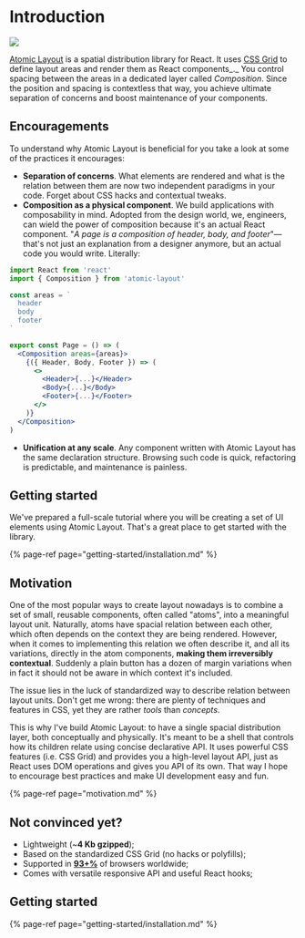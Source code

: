 # Introduction

![](.gitbook/assets/logo.svg)



[Atomic Layout](https://github.com/kettanaito/atomic-layout) is a spatial distribution library for React. It uses [CSS Grid](https://developer.mozilla.org/en-US/docs/Web/CSS/CSS_Grid_Layout) to define layout areas and render them as React components_._ You control spacing between the areas in a dedicated layer called _Composition_. Since the position and spacing is contextless that way, you achieve ultimate separation of concerns and boost maintenance of your components.

## Encouragements

To understand why Atomic Layout is beneficial for you take a look at some of the practices it encourages:

* **Separation of concerns**. What elements are rendered and what is the relation between them are now two independent paradigms in your code. Forget about CSS hacks and contextual tweaks.
* **Composition as a physical component**. We build applications with composability in mind. Adopted from the design world, we, engineers, can wield the power of composition because it's an actual React component. "_A page is a composition of header, body, and footer_"—that's not just an explanation from a designer anymore, but an actual code you would write. Literally:

```jsx
import React from 'react'
import { Composition } from 'atomic-layout'

const areas = `
  header
  body
  footer
`

export const Page = () => (
  <Composition areas={areas}>
    {({ Header, Body, Footer }) => (
      <>
        <Header>{...}</Header>
        <Body>{...}</Body>
        <Footer>{...}</Footer>
      </>
    )}
  </Composition>
)
```

* **Unification at any scale**. Any component written with Atomic Layout has the same declaration structure. Browsing such code is quick, refactoring is predictable, and maintenance is painless.

## Getting started

We've prepared a full-scale tutorial where you will be creating a set of UI elements using Atomic Layout. That's a great place to get started with the library.

{% page-ref page="getting-started/installation.md" %}

## Motivation

One of the most popular ways to create layout nowadays is to combine a set of small, reusable components, often called "atoms", into a meaningful layout unit. Naturally, atoms have spacial relation between each other, which often depends on the context they are being rendered. However, when it comes to implementing this relation we often describe it, and all its variations, directly in the atom components, **making them irreversibly contextual**. Suddenly a plain button has a dozen of margin variations when in fact it should not be aware in which context it's included.

The issue lies in the luck of standardized way to describe relation between layout units. Don't get me wrong: there are plenty of techniques and features in CSS, yet they are rather _tools_ than _concepts_. 

This is why I've build Atomic Layout: to have a single spacial distribution layer, both conceptually and physically. It's meant to be a shell that controls how its children relate using concise declarative API. It uses powerful CSS features \(i.e. CSS Grid\) and provides you a high-level layout API, just as React uses DOM operations and gives you API of its own. That way I hope to encourage best practices and make UI development easy and fun.

{% page-ref page="motivation.md" %}

## Not convinced yet?

* Lightweight \(~**4 Kb gzipped**\);
* Based on the standardized CSS Grid \(no hacks or polyfills\);
* Supported in [**93+%**](https://caniuse.com/#search=css%20grid) of browsers worldwide;
* Comes with versatile responsive API and useful React hooks;

## Getting started

{% page-ref page="getting-started/installation.md" %}

